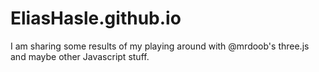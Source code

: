 # EliasHasle.github.io
I am sharing some results of my playing around with @mrdoob's three.js and maybe other Javascript stuff.
